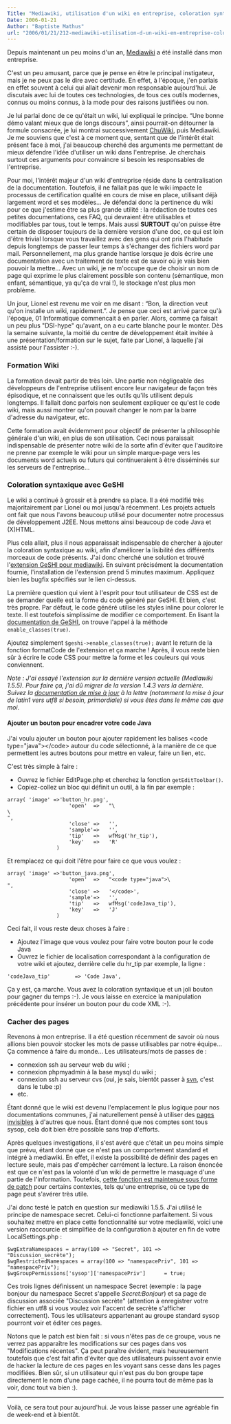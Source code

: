 ```yaml
---
Title: "Mediawiki, utilisation d'un wiki en entreprise, coloration syntaxique avec GeSHI et pages secrètes"
Date: 2006-01-21
Author: "Baptiste Mathus"
url: "2006/01/21/212-mediawiki-utilisation-d-un-wiki-en-entreprise-coloration-syntaxique-avec-geshi-et-pages-secretes"
---
```




Depuis maintenant un peu moins d'un an,
[Mediawiki](http://www.mediawiki.org/wiki/) a été installé dans mon
entreprise.

C'est un peu amusant, parce que je pense en être le principal
instigateur, mais je ne peux pas le dire avec certitude. En effet, à
l'époque, j'en parlais en effet souvent à celui qui allait devenir mon
responsable aujourd'hui. Je discutais avec lui de toutes ces
technologies, de tous ces outils modernes, connus ou moins connus, à la
mode pour des raisons justifiées ou non.

Je lui parlai donc de ce qu'était un wiki, lui expliquai le principe.
“Une bonne démo valant mieux que de longs discours”, ainsi pourrait-on
détourner la formule consacrée, je lui montrai successivement
[ChuWiki](http://chuwiki.berlios.de), puis Mediawiki. Je me souviens que
c'est à ce moment que, sentant que de l'intérêt était présent face à
moi, j'ai beaucoup cherché des arguments me permettant de mieux défendre
l'idée d'utiliser un wiki dans l'entreprise. Je cherchais surtout ces
arguments pour convaincre si besoin les responsables de l'entreprise.

Pour moi, l'intérêt majeur d'un wiki d'entreprise réside dans la
centralisation de la documentation. Toutefois, il ne fallait pas que le
wiki impacte le processus de certification qualité en cours de mise en
place, utilisant déjà largement word et ses modèles... Je défendai donc
la pertinence du wiki pour ce que j'estime être sa plus grande utilité :
la rédaction de toutes ces petites documentations, ces FAQ, qui
devraient être utilisables et modifiables par tous, tout le temps. Mais
aussi **SURTOUT** qu'on puisse être certain de disposer toujours de la
dernière version d'une doc, ce qui est loin d'être trivial lorsque vous
travaillez avec des gens qui ont pris l'habitude depuis longtemps de
passer leur temps à s'échanger des fichiers word par mail.
Personnellement, ma plus grande hantise lorsque je dois écrire une
documentation avec un traitement de texte est de savoir où je vais bien
pouvoir la mettre... Avec un wiki, je ne m'occupe que de choisir un nom
de page qui exprime le plus clairement possible son contenu (sémantique,
mon enfant, sémantique, ya qu'ça de vrai !), le stockage n'est plus mon
problème.

Un jour, Lionel est revenu me voir en me disant : “Bon, la direction
veut qu'on installe un wiki, rapidement.”. Je pense que ceci est arrivé
parce qu'à l'époque, 01 Informatique commencait à en parler. Alors,
comme ça faisait un peu plus "DSI-hype" qu'avant, on a eu carte blanche
pour le monter. Dès la semaine suivante, la moitié du centre de
développement était invitée à une présentation/formation sur le sujet,
faite par Lionel, à laquelle j'ai assisté pour l'assister :-).

### Formation Wiki

La formation devait partir de très loin. Une partie non négligeable des
développeurs de l'entreprise utilisent encore leur navigateur de façon
très épisodique, et ne connaissent que les outils qu'ils utilisent
depuis longtemps. Il fallait donc parfois non seulement expliquer ce
qu'est le code wiki, mais aussi montrer qu'on pouvait changer le nom par
la barre d'adresse du navigateur, etc.

Cette formation avait évidemment pour objectif de présenter la
philosophie générale d'un wiki, en plus de son utilisation. Ceci nous
paraissait indispensable de présenter notre wiki de la sorte afin
d'éviter que l'auditoire ne prenne par exemple le wiki pour un simple
marque-page vers les documents word actuels ou futurs qui continueraient
à être disséminés sur les serveurs de l'entreprise...

### Coloration syntaxique avec GeSHI

Le wiki a continué à grossir et à prendre sa place. Il a été modifié
très majoritairement par Lionel ou moi jusqu'à récemment. Les projets
actuels ont fait que nous l'avons beaucoup utilisé pour documenter notre
processus de développement J2EE. Nous mettons ainsi beaucoup de code
Java et (X)HTML.

Plus cela allait, plus il nous apparaissait indispensable de chercher à
ajouter la coloration syntaxique au wiki, afin d'améliorer la lisibilité
des différents morceaux de code présents. J'ai donc cherché une solution
et trouvé l'[extension GeSHI pour
mediawiki](http://meta.wikimedia.org/wiki/GeSHiColor_Extension). En
suivant précisément la documentation fournie, l'installation de
l'extension prend 5 minutes maximum. Appliquez bien les bugfix spécifiés
sur le lien ci-dessus.

La première question qui vient à l'esprit pour tout utilisateur de CSS
est de se demander quelle est la forme du code généré par GeSHI. Et
bien, c'est très propre. Par défaut, le code généré utilise les styles
inline pour colorer le texte. Il est toutefois simplissime de modifier
ce comportement. En lisant la [documentation de
GeSHI](http://qbnz.com/highlighter/geshi-doc.html#using-css-classes), on
trouve l'appel à la méthode `enable_classes(true)`.

Ajoutez simplement `$geshi->enable_classes(true);` avant le return de la
fonction formatCode de l'extension et ça marche ! Après, il vous reste
bien sûr à écrire le code CSS pour mettre la forme et les couleurs qui
vous conviennent.

*Note : J'ai essayé l'extension sur la dernière version actuelle
(Mediawiki 1.5.5). Pour faire ça, j'ai dû migrer de la version 1.4.3
vers la dernière. Suivez la [documentation de mise à
jour](http://meta.wikimedia.org/wiki/Upgrade_Mediawiki) à la lettre
(notamment la mise à jour de latin1 vers utf8 si besoin, primordiale) si
vous êtes dans le même cas que moi*.

#### Ajouter un bouton pour encadrer votre code Java

J'ai voulu ajouter un bouton pour ajouter rapidement les balises \<code
type="java"\>\</code\> autour du code sélectionné, à la manière de ce
que permettent les autres boutons pour mettre en valeur, faire un lien,
etc.

C'est très simple à faire :

-   Ouvrez le fichier EditPage.php et cherchez la fonction
    `getEditToolbar()`.
-   Copiez-collez un bloc qui définit un outil, à la fin par exemple :

<!-- -->

    array( 'image' =>'button_hr.png',
                        'open'  =>   "\
    \
    ",
                        'close' =>   '',
                        'sample'=>   '',
                        'tip'   =>   wfMsg('hr_tip'),
                        'key'   =>   'R'
                    )

Et remplacez ce qui doit l'être pour faire ce que vous voulez :

    array( 'image' =>'button_java.png',
                        'open'  =>   "<code type="java">\
    ",
                        'close' =>   '</code>',
                        'sample'=>   '',
                        'tip'   =>   wfMsg('codeJava_tip'),
                        'key'   =>   'J'
                    )

Ceci fait, il vous reste deux choses à faire :

-   Ajoutez l'image que vous voulez pour faire votre bouton pour le code
    Java
-   Ouvrez le fichier de localisation correspondant à la configuration
    de votre wiki et ajoutez, derrière celle du hr\_tip par exemple, la
    ligne :

<!-- -->

    'codeJava_tip'        => 'Code Java',

Ça y est, ça marche. Vous avez la coloration syntaxique et un joli
bouton pour gagner du temps :-). Je vous laisse en exercice la
manipulation précédente pour insérer un bouton pour du code XML :-).

### Cacher des pages

Revenons à mon entreprise. Il a été question récemment de savoir où nous
allions bien pouvoir stocker les mots de passe utilisables par notre
équipe... Ça commence à faire du monde... Les utilisateurs/mots de
passes de :

-   connexion ssh au serveur web du wiki ;
-   connexion phpmyadmin à la base mysql du wiki ;
-   connexion ssh au serveur cvs (oui, je sais, bientôt passer à
    [svn](http://batmat.net/blog/2004/10/13/88-subversion), c'est dans
    le tube :p)
-   etc.

Étant donné que le wiki est devenu l'emplacement le plus logique pour
nos documentations communes, j'ai naturellement pensé à utiliser des
[pages invisibles](http://meta.wikimedia.org/wiki/Hidden_pages) à
d'autres que nous. Étant donné que nos comptes sont tous sysop, cela
doit bien être possible sans trop d'efforts.

Après quelques investigations, il s'est avéré que c'était un peu moins
simple que prévu, étant donné que ce n'est pas un comportement standard
et intégré à mediawiki. En effet, il existe la possibilité de définir
des pages en lecture seule, mais pas d'empêcher carrément la lecture. La
raison énoncée est que ce n'est pas la volonté d'un wiki de permettre le
masquage d'une partie de l'information. Toutefois, [cette fonction est
maintenue sous forme de
patch](http://bugzilla.wikimedia.org/show_bug.cgi?id=1924) pour certains
contextes, tels qu'une entreprise, où ce type de page peut s'avérer très
utile.

J'ai donc testé le patch en question sur mediawiki 1.5.5. J'ai utilisé
le principe de namespace secret. Celui-ci fonctionne parfaitement. Si
vous souhaitez mettre en place cette fonctionnalité sur votre mediawiki,
voici une version raccourcie et simplifiée de la configuration à ajouter
en fin de votre LocalSettings.php :

    $wgExtraNamespaces = array(100 => "Secret", 101 => "Discussion_secrète");
    $wgRestrictedNamespaces = array(100 => "namespacePriv", 101 => "namespacePriv");
    $wgGroupPermissions['sysop']['namespacePriv']      = true;

Ces trois lignes définissent un namespace Secret (exemple : la page
bonjour du namespace Secret s'appelle *Secret:Bonjour*) et sa page de
discussion associée "Discussion secrète" (attention à enregistrer votre
fichier en utf8 si vous voulez voir l'accent de secrète s'afficher
correctement). Tous les utilisateurs appartenant au groupe standard
sysop pourront voir et éditer ces pages.

Notons que le patch est bien fait : si vous n'êtes pas de ce groupe,
vous ne verrez pas apparaître les modifications sur ces pages dans vos
"Modifications récentes". Ça peut paraître évident, mais heureusement
toutefois que c'est fait afin d'éviter que des utilisateurs puissent
avoir envie de hacker la lecture de ces pages en les voyant sans cesse
dans les pages modifiées. Bien sûr, si un utilisateur qui n'est pas du
bon groupe tape directement le nom d'une page cachée, il ne pourra tout
de même pas la voir, donc tout va bien :).

* * * * *

Voilà, ce sera tout pour aujourd'hui. Je vous laisse passer une agréable
fin de week-end et à bientôt.

